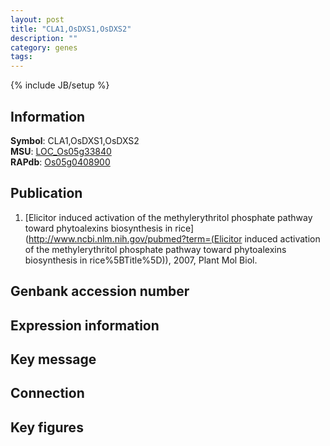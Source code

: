 ```yaml
---
layout: post
title: "CLA1,OsDXS1,OsDXS2"
description: ""
category: genes
tags: 
---
```

{% include JB/setup %}

## Information
__Symbol__: CLA1,OsDXS1,OsDXS2  
__MSU__: [LOC_Os05g33840](http://rice.plantbiology.msu.edu/cgi-bin/ORF_infopage.cgi?orf=LOC_Os05g33840)  
__RAPdb__: [Os05g0408900](http://rapdb.dna.affrc.go.jp/viewer/gbrowse_details/irgsp1?name=Os05g0408900)  

## Publication
1. [Elicitor induced activation of the methylerythritol phosphate pathway toward phytoalexins biosynthesis in rice](http://www.ncbi.nlm.nih.gov/pubmed?term=(Elicitor induced activation of the methylerythritol phosphate pathway toward phytoalexins biosynthesis in rice%5BTitle%5D)), 2007, Plant Mol Biol.

## Genbank accession number

## Expression information

## Key message

## Connection

## Key figures


